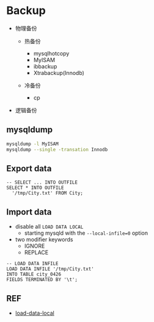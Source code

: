# Backup

- 物理备份
  - 热备份
    - mysqlhotcopy
    - MyISAM
    - ibbackup
    - Xtrabackup(Innodb)

  - 冷备份
    - cp

- 逻辑备份

## mysqldump

```bash
mysqldump -l MyISAM
mysqldump --single -transation Innodb
```


## Export data

```mysql
-- SELECT ... INTO OUTFILE 
SELECT * INTO OUTFILE
  '/tmp/City.txt' FROM City;
```

## Import data

- disable all ```LOAD DATA LOCAL```
  - starting mysqld with the ```--local-infile=0``` option
- two modifier keywords
  - IGNORE
  - REPLACE
  
```mysql
-- LOAD DATA INFILE
LOAD DATA INFILE '/tmp/City.txt'
INTO TABLE city_0426
FIELDS TERMINATED BY '\t';
```




## REF

- [load-data-local](https://dev.mysql.com/doc/refman/5.6/en/load-data-local.html)




